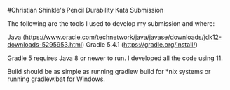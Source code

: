 #Christian Shinkle's Pencil Durability Kata Submission

The following are the tools I used to develop my submission and where:

Java (https://www.oracle.com/technetwork/java/javase/downloads/jdk12-downloads-5295953.html)
Gradle 5.4.1 (https://gradle.org/install/)

Gradle 5 requires Java 8 or newer to run. I developed all the code using 11. 

Build should be as simple as running gradlew build for *nix systems or running gradlew.bat for Windows. 
